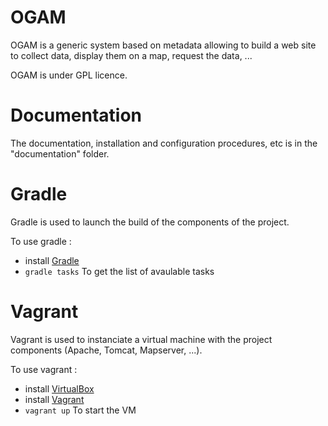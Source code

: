 # OGAM

OGAM is a generic system based on metadata allowing to build a web site to collect data, display them on a map, request the data, ... 
 
OGAM is under GPL licence.


# Documentation

The documentation, installation and configuration procedures, etc is in the "documentation" folder.


# Gradle

Gradle is used to launch the build of the components of the project.

To use gradle :
* install [Gradle](https://gradle.org/)
* `gradle tasks`    To get the list of avaulable tasks


# Vagrant

Vagrant is used to instanciate a virtual machine with the project components (Apache, Tomcat, Mapserver, ...).

To use vagrant : 
* install [VirtualBox](https://www.virtualbox.org/)
* install [Vagrant](https://www.vagrantup.com/)
* `vagrant up`   To start the VM